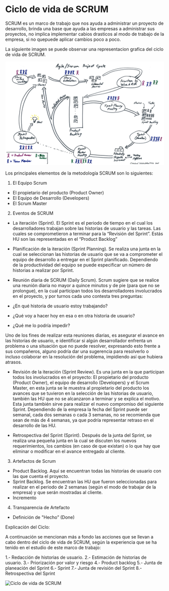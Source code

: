 # Ciclo de vida de SCRUM

SCRUM es un marco de trabajo que nos ayuda a administrar un proyecto de desarrollo, brinda una base que ayuda a las empresas a administrar sus proyectos, no implica implementar cabios drasticos al modo de trabajo de la empresa, si no quepuede aplicar cambios poco a poco.

La siguiente imagen se puede observar una representacion grafica del ciclo de vida de SCRUM.

![Ciclo de vida de SCRUM](images/ciclodevidascrum.jpg)

Los principales elementos de la metodología SCRUM son lo siguientes:

1. El Equipo Scrum 
 * El propietario del producto (Product Owner)
  * El Equipo de Desarrollo (Developers) 
 * El Scrum Master
2. Eventos de SCRUM 
 * La iteración (Sprint). El Sprint es el periodo de tiempo en el cual los desarrolladores trabajan sobre las historias de usuario y las tareas. Las cuales se comprometieron a terminar para la “Revisión del Sprint”. Estás HU son las representadas en el “Product Backlog”
 * Planificación de la iteración (Sprint Planning). Se realiza una junta en la cual se seleccionan las historias de usuario que se va a comprometer el equipo de desarrollo a entregar en el Sprint planificado. Dependiendo de la productividad del equipo se puede especificar un número de historias a realizar por Sprint.
 * Reunión diaria de SCRUM (Daily Scrum). Scrum sugiere que se realice una reunión diaria no mayor a quince minutos y de pie (para que no se prolongue), en la cual participan todos los desarrolladores involucrados en el proyecto, y por turnos cada uno contesta tres preguntas:

* ¿En qué historia de usuario estoy trabajando? 
* ¿Qué voy a hacer hoy en esa o en otra historia de usuario?
* ¿Qué me lo podría impedir?

Uno de los fines de realizar esta reuniones diarias, es asegurar el avance en las historias de usuario, e identificar si algún desarrollador enfrenta un problema o una situación que no puede resolver, expresando esto frente a sus compañeros, alguno podría dar una sugerencia para resolverlo o incluso colaborar en la resolución del problema, impidiendo así que hubiera atrasos.

 * Revisión de la iteración (Sprint Review). Es una junta en la que participan todos los involucrados en el proyecto:  El propietario del producto (Product Owner), el equipo de desarrollo (Developers) y el Scrum Master, en esta junta se le muestra al propietario del producto los avances que se tuvieron en la selección de las historias de usuario, también las HU que no se alcanzaron a terminar y se explica el motivo. Esta junta también sirve para realizar el nuevo compromiso del siguiente Sprint.
Dependiendo de la empresa la fecha del Sprint puede ser semanal, cada dos semanas o cada 3 semanas, no se recomienda que sean de más de 4 semanas, ya que podría representar retraso en el desarrollo de las HU.

* Retrospectiva del Sprint (Sprint). Después de la junta del Sprint, se realiza una pequeña junta en la cual se discuten los nuevos requerimientos, los cambios (en caso de que existan) o lo que hay que eliminar o modificar en el avance entregado al cliente.

3. Artefactos de Scrum 
 * Product Backlog. Aquí se encuentran todas las historias de usuario con las que cuenta el proyecto.
 * Sprint Backlog. Se encuentran las HU que fueron seleccionadas para realizar en el periodo de 2 semanas (según el modo de trabajar de la empresa) y que serán mostradas al cliente.
 * Incremento 

4. Transparencia de Artefacto 
 * Definición de "Hecho” (Done)

Explicación del Ciclo:

A continuación se mencionan más a fondo las acciones que se llevan a cabo dentro del ciclo de vida de SCRUM, según la experiencia que se ha tenido en el estudio de este marco de trabajo:

1.- Redacción de historias de usuario. 
2.- Estimación de historias de usuario.
3.- Priorización por valor y riesgo
4.- Product backlog
5.- Junta de planeación del Sprint
6.- Sprint
7.- Junta de revisión del Sprint
8.- Retrospectiva del Sprint

![Ciclo de vida de SCRUM](ciclodevidascrumpuntos.jpg)
